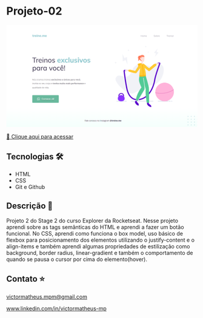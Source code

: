 # Projeto-02


![preview](./.github/preview.png)

[🔗 Clique aqui para acessar](https://victorm-mp.github.io/Projeto-02/)

## Tecnologias 🛠
- HTML
- CSS
- Git e Github

## Descrição 📖
Projeto 2 do Stage 2 do curso Explorer da Rocketseat. Nesse projeto aprendi sobre as tags semânticas do HTML e aprendi a fazer um botão funcional. No CSS, aprendi como funciona o box model, uso básico de flexbox para posicionamento dos elementos utilizando o justify-content e o align-items e também aprendi algumas propriedades de estilização como background, border radius, linear-gradient e também o comportamento de quando se pausa o cursor por cima do elemento(hover).  

## Contato ⭐
victormatheus.mpm@gmail.com

www.linkedin.com/in/victormatheus-mp

 
